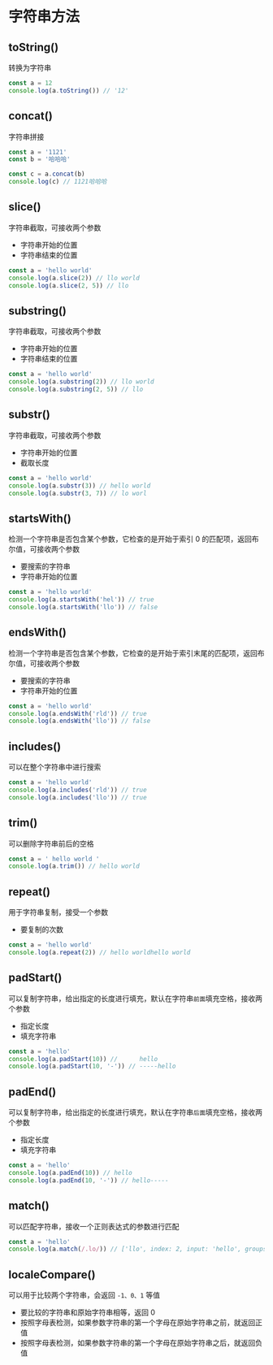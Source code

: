 # 字符串方法

## toString()

转换为字符串

```js
const a = 12
console.log(a.toString()) // '12'
```

## concat()

字符串拼接

```js
const a = '1121'
const b = '哈哈哈'

const c = a.concat(b)
console.log(c) // 1121哈哈哈
```

## slice()

字符串截取，可接收两个参数

- 字符串开始的位置
- 字符串结束的位置

```js
const a = 'hello world'
console.log(a.slice(2)) // llo world
console.log(a.slice(2, 5)) // llo
```

## substring()

字符串截取，可接收两个参数

- 字符串开始的位置
- 字符串结束的位置

```js
const a = 'hello world'
console.log(a.substring(2)) // llo world
console.log(a.substring(2, 5)) // llo
```

## substr()

字符串截取，可接收两个参数

- 字符串开始的位置
- 截取长度

```js
const a = 'hello world'
console.log(a.substr(3)) // hello world
console.log(a.substr(3, 7)) // lo worl
```

## startsWith()

检测一个字符串是否包含某个参数，它检查的是开始于索引 0 的匹配项，返回布尔值，可接收两个参数

- 要搜索的字符串
- 字符串开始的位置

```js
const a = 'hello world'
console.log(a.startsWith('hel')) // true
console.log(a.startsWith('llo')) // false
```

## endsWith()

检测一个字符串是否包含某个参数，它检查的是开始于索引末尾的匹配项，返回布尔值，可接收两个参数

- 要搜索的字符串
- 字符串开始的位置

```js
const a = 'hello world'
console.log(a.endsWith('rld')) // true
console.log(a.endsWith('llo')) // false
```

## includes()

可以在整个字符串中进行搜索

```js
const a = 'hello world'
console.log(a.includes('rld')) // true
console.log(a.includes('llo')) // true
```

## trim()

可以删除字符串前后的空格

```js
const a = ' hello world '
console.log(a.trim()) // hello world
```

## repeat()

用于字符串复制，接受一个参数

- 要复制的次数

```js
const a = 'hello world'
console.log(a.repeat(2)) // hello worldhello world
```

## padStart()

可以复制字符串，给出指定的长度进行填充，默认在字符串`前面`填充空格，接收两个参数

- 指定长度
- 填充字符串

```js
const a = 'hello'
console.log(a.padStart(10)) //      hello
console.log(a.padStart(10, '-')) // -----hello
```

## padEnd()

可以复制字符串，给出指定的长度进行填充，默认在字符串`后面`填充空格，接收两个参数

- 指定长度
- 填充字符串

```js
const a = 'hello'
console.log(a.padEnd(10)) // hello
console.log(a.padEnd(10, '-')) // hello-----
```

## match()

可以匹配字符串，接收一个正则表达式的参数进行匹配

```js
const a = 'hello'
console.log(a.match(/.lo/)) // ['llo', index: 2, input: 'hello', groups: undefined]
```

## localeCompare()

可以用于比较两个字符串，会返回 `-1、0、1` 等值

- 要比较的字符串和原始字符串相等，返回 0
- 按照字母表检测，如果参数字符串的第一个字母在原始字符串之前，就返回正值
- 按照字母表检测，如果参数字符串的第一个字母在原始字符串之后，就返回负值
